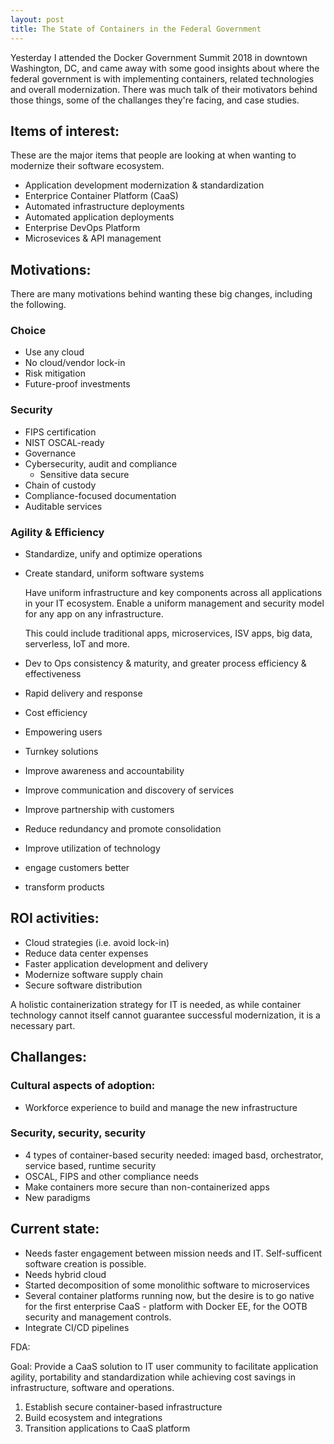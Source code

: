 ```yaml
---
layout: post
title: The State of Containers in the Federal Government
---
```


Yesterday I attended the Docker Government Summit 2018 in downtown Washington, DC, and came away with some good insights about where the federal government is with implementing containers, related technologies and overall modernization. There was much talk of their motivators behind those things, some of the challanges they're facing, and case studies.

## Items of interest:

These are the major items that people are looking at when wanting to modernize their software ecosystem.

- Application development modernization & standardization
- Enterprice Container Platform (CaaS)
- Automated infrastructure deployments
- Automated application deployments
- Enterprise DevOps Platform
- Microsevices & API management

## Motivations:

There are many motivations behind wanting these big changes, including the following.

### Choice 

  - Use any cloud
  - No cloud/vendor lock-in
  - Risk mitigation
  - Future-proof investments

### Security

  - FIPS certification
  - NIST OSCAL-ready
  - Governance
  - Cybersecurity, audit and compliance
    - Sensitive data secure
  - Chain of custody
  - Compliance-focused documentation
  - Auditable services

### Agility & Efficiency

  - Standardize, unify and optimize operations
  - Create standard, uniform software systems

    Have uniform infrastructure and key components across all applications in your IT ecosystem. Enable a uniform management and security model for any app on any infrastructure.

    This could include traditional apps, microservices, ISV apps, big data, serverless, IoT and more.

  - Dev to Ops consistency & maturity, and greater process efficiency & effectiveness
  - Rapid delivery and response
  - Cost efficiency
  - Empowering users
  - Turnkey solutions
  - Improve awareness and accountability
  - Improve communication and discovery of services
  - Improve partnership with customers
  - Reduce redundancy and promote consolidation
  - Improve utilization of technology
  - engage customers better
  - transform products

## ROI activities:

  - Cloud strategies (i.e. avoid lock-in)
  - Reduce data center expenses
  - Faster application development and delivery
  - Modernize software supply chain
  - Secure software distribution

A holistic containerization strategy for IT is needed, as while container technology cannot itself cannot guarantee successful modernization, it is a necessary part.

## Challanges:

### Cultural aspects of adoption:

- Workforce experience to build and manage the new infrastructure

### Security, security, security
  
- 4 types of container-based security needed: imaged basd, orchestrator, service based, runtime security
- OSCAL, FIPS and other compliance needs
- Make containers more secure than non-containerized apps
- New paradigms

## Current state:

- Needs faster engagement between mission needs and IT. Self-sufficent software creation is possible.
- Needs hybrid cloud
- Started decomposition of some monolithic software to microservices
- Several container platforms running now, but the desire is to go native for the first enterprise CaaS - platform with Docker EE, for the OOTB security and management controls.
- Integrate CI/CD pipelines

FDA:

Goal: Provide a CaaS solution to IT user community to facilitate application agility, portability and standardization while achieving cost savings in infrastructure, software and operations. 

  1. Establish secure container-based infrastructure
  1. Build ecosystem and integrations
  1. Transition applications to CaaS platform
